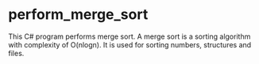# perform_merge_sort

This C# program performs merge sort. A merge sort is a sorting algorithm with complexity of O(nlogn). It is used for sorting numbers, structures and files.
